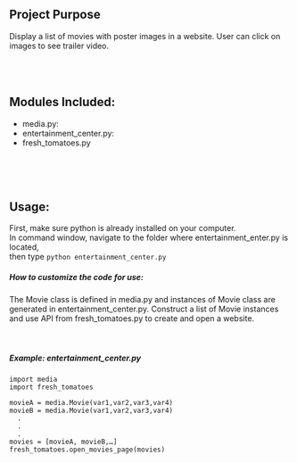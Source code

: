 ## Project Purpose 

Display a list of movies with poster images in a website. 
User can click on images to see trailer video.  
<br />
<br />
<br />


## Modules Included:

* media.py: 
* entertainment_center.py: 
* fresh_tomatoes.py
<br />
<br />
<br />


## Usage:

First, make sure python is already installed on your computer. <br />
In command window, navigate to the folder where entertainment_enter.py
is located, <br />
then type ```python entertainment_center.py```

 ##### How to customize the code for use:
The Movie class is defined in media.py and instances of Movie
class are generated in entertainment_center.py. Construct a list
of Movie instances and use API from fresh_tomatoes.py to create and
open a website.
<br />
<br />
<br />

 ##### Example: entertainment_center.py
```
import media
import fresh_tomatoes

movieA = media.Movie(var1,var2,var3,var4)
movieB = media.Movie(var1,var2,var3,var4)
  .
  .
  .
movies = [movieA, movieB,…]
fresh_tomatoes.open_movies_page(movies)
```

